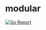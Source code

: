 # modular

[![Go Report](https://goreportcard.com/badge/github.com/mlctrez/modular?style=flat)](https://goreportcard.com/report/github.com/mlctrez/modular)


